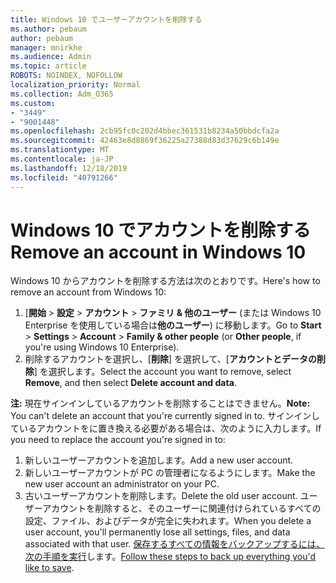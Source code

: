 ```yaml
---
title: Windows 10 でユーザーアカウントを削除する
ms.author: pebaum
author: pebaum
manager: mnirkhe
ms.audience: Admin
ms.topic: article
ROBOTS: NOINDEX, NOFOLLOW
localization_priority: Normal
ms.collection: Adm_O365
ms.custom:
- "3449"
- "9001448"
ms.openlocfilehash: 2cb95fc0c202d4bbec361531b8234a50bbdcfa2a
ms.sourcegitcommit: 42463e8d8869f36225a27388d83d37629c6b149e
ms.translationtype: MT
ms.contentlocale: ja-JP
ms.lasthandoff: 12/18/2019
ms.locfileid: "40791266"
---
```

# <a name="remove-an-account-in-windows-10"></a><span data-ttu-id="4afa2-102">Windows 10 でアカウントを削除する</span><span class="sxs-lookup"><span data-stu-id="4afa2-102">Remove an account in Windows 10</span></span>

<span data-ttu-id="4afa2-103">Windows 10 からアカウントを削除する方法は次のとおりです。</span><span class="sxs-lookup"><span data-stu-id="4afa2-103">Here's how to remove an account from Windows 10:</span></span>

1. <span data-ttu-id="4afa2-104">[**開始** > **設定** > **アカウント** > **ファミリ & 他のユーザー** (または Windows 10 Enterprise を使用している場合は**他のユーザー**) に移動します。</span><span class="sxs-lookup"><span data-stu-id="4afa2-104">Go to **Start** > **Settings** > **Account** > **Family & other people** (or **Other people**, if you're using Windows 10 Enterprise).</span></span>
2. <span data-ttu-id="4afa2-105">削除するアカウントを選択し、[**削除**] を選択して、[**アカウントとデータの削除**] を選択します。</span><span class="sxs-lookup"><span data-stu-id="4afa2-105">Select the account you want to remove, select **Remove**, and then select **Delete account and data**.</span></span>
 
<span data-ttu-id="4afa2-106">**注:** 現在サインインしているアカウントを削除することはできません。</span><span class="sxs-lookup"><span data-stu-id="4afa2-106">**Note:** You can't delete an account that you're currently signed in to.</span></span>  <span data-ttu-id="4afa2-107">サインインしているアカウントをに置き換える必要がある場合は、次のように入力します。</span><span class="sxs-lookup"><span data-stu-id="4afa2-107">If you need to replace the account you're signed in to:</span></span>

1. <span data-ttu-id="4afa2-108">新しいユーザーアカウントを追加します。</span><span class="sxs-lookup"><span data-stu-id="4afa2-108">Add a new user account.</span></span>
2. <span data-ttu-id="4afa2-109">新しいユーザーアカウントが PC の管理者になるようにします。</span><span class="sxs-lookup"><span data-stu-id="4afa2-109">Make the new user account an administrator on your PC.</span></span>
3. <span data-ttu-id="4afa2-110">古いユーザーアカウントを削除します。</span><span class="sxs-lookup"><span data-stu-id="4afa2-110">Delete the old user account.</span></span> <span data-ttu-id="4afa2-111">ユーザーアカウントを削除すると、そのユーザーに関連付けられているすべての設定、ファイル、およびデータが完全に失われます。</span><span class="sxs-lookup"><span data-stu-id="4afa2-111">When you delete a user account, you'll permanently lose all settings, files, and data associated with that user.</span></span> <span data-ttu-id="4afa2-112">[保存するすべての情報をバックアップするには、次の手順を実行](https://support.microsoft.com/help/4027408/windows-10-backup-and-restore)します。</span><span class="sxs-lookup"><span data-stu-id="4afa2-112">[Follow these steps to back up everything you'd like to save](https://support.microsoft.com/help/4027408/windows-10-backup-and-restore).</span></span>